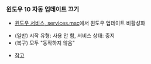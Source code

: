 ### 윈도우 10 자동 업데이트 끄기  
  
- [윈도우 서비스, services.msc]()에서 윈도우 업데이트 비활성화  
  
<ul>  
<li>(일반) 시작 유형: 사용 안 함, 서비스 상태: 중지</li>  
<li>(복구) 모두 "동작하지 않음"</li></ul>  
  
- [참고](https://www.lainyzine.com/ko/article/how-to-disable-windows-automatic-updates-on-windows-10/)   
